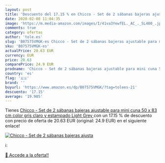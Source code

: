 ```yaml
---
layout: post
title: 'Descuento del 17.15 % en Chicco - Set de 2 sábanas bajeras ajusta'
date: 2020-02-08 11:04:35
image: 'https://m.media-amazon.com/images/I/41va3YewfEL._AC_._SL400_.jpg'
comments: true
category: ofertas
author: 'tole.es'
slug: 'B07575VMGK-es Chicco - Set de 2 sábanas bajeras ajustable para mini cuna...'
sku: 'B07575VMGK-es'
actualPrice: 20.63 EUR
currency: EUR
price: 20.63
comparePrice: 24.9 EUR
prodname: 'Chicco - Set de 2 sábanas bajeras ajustable para mini cuna 50 x 83 cm  color gris claro y estampado  Light Grey '
country: 'es'
flag: '🇪🇸'
brand: ''
buyurl: 'https://www.amazon.es/dp/B07575VMGK/?tag=tolees-21'
descuento: '17.15'
average: '19.905'
---
```


Tienes [Chicco - Set de 2 sábanas bajeras ajustable para mini cuna 50 x 83 cm  color gris claro y estampado  Light Grey ](https://www.amazon.es/dp/B07575VMGK/?tag=tolees-21) con un 17.15 % de descuento con precio de oferta de 20.63 EUR (original: 24.9 EUR) en el siguiente enlace!

[![Chicco - Set de 2 sábanas bajeras ajusta](https://m.media-amazon.com/images/I/41va3YewfEL._AC_._SL400_.jpg)](https://www.amazon.es/dp/B07575VMGK/?tag=tolees-21)

ℹ️:


[🛒 Accede a la oferta!!](https://www.amazon.es/dp/B07575VMGK/?tag=tolees-21)
